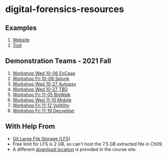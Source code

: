 # digital-forensics-resources

## Examples

1. [Website](https://github.com/denisecase/digital-forensics-website)
2. [Tool](https://ad-exe.s3.amazonaws.com/AccessData_FTK_Imager_4.5.0_%28x64%29.exe)

## Demonstration Teams - 2021 Fall

1. [Workshop Wed 10-06 EnCase](https://github.com/GabrielSolomonHolland/EnCase-Digital-Forensics-Presentation-44386)
2. [Workshop Fri 10-08 Splunk](https://github.com/bben6087/splunk-group-workshop)
3. [Workshop Wed 10-27 Autopsy](https://github.com/Patrick-crtl/Demonstration-Project)
5. [Workshop Wed 10-27 TBD]()
6. [Workshop Fri 11-05 BinWalk](https://github.com/BWeddle/BinwalkGroupProject)
7. [Workshop Wed 11-10 Mobile](https://github.com/mackenziebishop/mobile-forensics)
8. [Workshop Fri 11-12 Volitility](https://github.com/cameronkc/DF-GROUP2-REPO) 
9. [Workshop Fri 11-19 Decyption]()


## With Help From

- [Git Large File Storage (LFS)](https://git-lfs.github.com/)
- Free limit for LFS is 2 GB, so can't host the 7.5 GB extracted file in Ch09.
- A different [download location](https://drive.google.com/file/d/1N3lon9SMjlaEjHLInyqSBCUYQy4ZVGKq/view?usp=sharing) is provided in the course site. 

